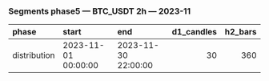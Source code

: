 ### Segments phase5 — BTC_USDT 2h — 2023-11

| phase        | start               | end                 |   d1_candles |   h2_bars |
|:-------------|:--------------------|:--------------------|-------------:|----------:|
| distribution | 2023-11-01 00:00:00 | 2023-11-30 22:00:00 |           30 |       360 |